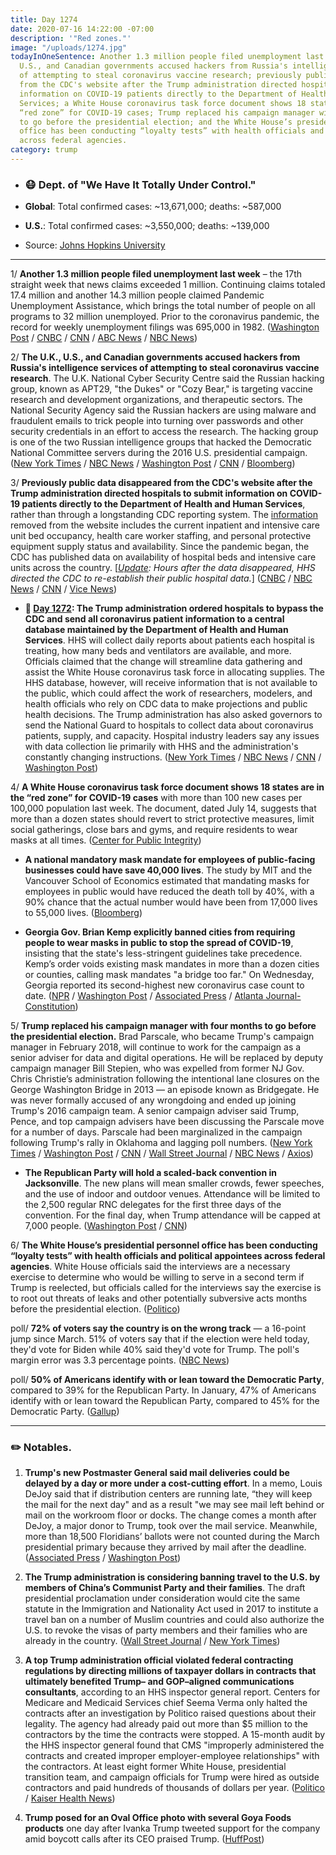 ```yaml
---
title: Day 1274
date: 2020-07-16 14:22:00 -07:00
description: '"Red zones."'
image: "/uploads/1274.jpg"
todayInOneSentence: Another 1.3 million people filed unemployment last week; the U.K.,
  U.S., and Canadian governments accused hackers from Russia's intelligence services
  of attempting to steal coronavirus vaccine research; previously public data disappeared
  from the CDC's website after the Trump administration directed hospitals to submit
  information on COVID-19 patients directly to the Department of Health and Human
  Services; a White House coronavirus task force document shows 18 states are in the
  “red zone” for COVID-19 cases; Trump replaced his campaign manager with four months
  to go before the presidential election; and the White House’s presidential personnel
  office has been conducting “loyalty tests” with health officials and political appointees
  across federal agencies.
category: trump
---
```


* ### 😷 Dept. of "We Have It Totally Under Control."

* **Global**: Total confirmed cases: \~13,671,000; deaths: \~587,000

* **U.S.**: Total confirmed cases: \~3,550,000; deaths: \~139,000

* Source: [Johns Hopkins University](https://coronavirus.jhu.edu/map.html)

---

1/ **Another 1.3 million people filed unemployment last week** – the 17th straight week that news claims exceeded 1 million. Continuing claims totaled 17.4 million and another 14.3 million people claimed Pandemic Unemployment Assistance, which brings the total number of people on all programs to 32 million unemployed. Prior to the coronavirus pandemic, the record for weekly unemployment filings was 695,000 in 1982. ([Washington Post](https://www.washingtonpost.com/business/2020/07/16/july-unemployment-insurance-payments/) / [CNBC](https://www.cnbc.com/2020/07/16/weekly-jobless-claims.html) / [CNN](https://www.cnn.com/2020/07/16/economy/unemployment-benefits-coronavirus/index.html) / [ABC News](https://abcnews.go.com/Business/13-million-workers-filed-unemployment-insurance/story?id=71688821) / [NBC News](https://www.nbcnews.com/business/business-news/1-3-million-people-filed-first-time-unemployment-last-week-n1234009))

2/ **The U.K., U.S., and Canadian governments accused hackers from Russia's intelligence services of attempting to steal coronavirus vaccine research**. The U.K. National Cyber Security Centre said the Russian hacking group, known as APT29, "the Dukes" or "Cozy Bear," is targeting vaccine research and development organizations, and therapeutic sectors. The National Security Agency said the Russian hackers are using malware and fraudulent emails to trick people into turning over passwords and other security credentials in an effort to access the research. The hacking group is one of the two Russian intelligence groups that hacked the Democratic National Committee servers during the 2016 U.S. presidential campaign. ([New York Times](https://www.nytimes.com/2020/07/16/us/politics/vaccine-hacking-russia.html) / [NBC News](https://www.nbcnews.com/news/world/russia-attempting-steal-coronavirus-vaccine-research-u-s-u-k-n1234021) / [Washington Post](https://www.washingtonpost.com/world/uk-us-and-canada-report-russian-cyberspies-may-be-trying-to-steal-vaccine-research/2020/07/16/d7c0dbd6-c765-11ea-a825-8722004e4150_story.html) / [CNN](https://www.cnn.com/2020/07/16/politics/russia-cyberattack-covid-vaccine-research/index.html) / [Bloomberg](https://www.bloomberg.com/news/articles/2020-07-16/u-k-says-russians-are-trying-to-steal-covid-19-vaccine-research?srnd=premium&sref=MIBMEEoj))

3/ **Previously public data disappeared from the CDC's website after the Trump administration directed hospitals to submit information on COVID-19 patients directly to the Department of Health and Human Services**, rather than through a longstanding CDC reporting system. The [information](https://www.cdc.gov/nhsn/covid19/report-patient-impact.html) removed from the website includes the current inpatient and intensive care unit bed occupancy, health care worker staffing, and personal protective equipment supply status and availability. Since the pandemic began, the CDC has published data on availability of hospital beds and intensive care units across the country. \[*[Update](https://www.cnn.com/world/live-news/coronavirus-pandemic-07-16-20-intl/h_be4c6fadbe85b175f2edb1fcecc838e3): Hours after the data disappeared, HHS directed the CDC to re-establish their public hospital data.*\] ([CNBC](https://www.cnbc.com/2020/07/16/us-coronavirus-data-has-already-disappeared-after-trump-administration-shifted-control-from-cdc-to-hhs.html) / [NBC News](https://www.nbcnews.com/health/health-news/covid-19-power-shift-experts-have-deep-worries-about-hospital-n1233896) / [CNN](https://www.cnn.com/world/live-news/coronavirus-pandemic-07-16-20-intl/h_a2f3cf2d40ea823e143aa4222f25e0d7) / [Vice News](https://www.vice.com/en_us/article/wxqzvy/coronavirus-data-is-already-disappearing-from-the-cdcs-website))

* **📌 [Day 1272](https://whatthefuckjusthappenedtoday.com/2020/07/14/day-1272/#3-the-trump-administration-ordered-h): The Trump administration ordered hospitals to bypass the CDC and send all coronavirus patient information to a central database maintained by the Department of Health and Human Services**. HHS will collect daily reports about patients each hospital is treating, how many beds and ventilators are available, and more. Officials claimed that the change will streamline data gathering and assist the White House coronavirus task force in allocating supplies. The HHS database, however, will receive information that is not available to the public, which could affect the work of researchers, modelers, and health officials who rely on CDC data to make projections and public health decisions. The Trump administration has also asked governors to send the National Guard to hospitals to collect data about coronavirus patients, supply, and capacity. Hospital industry leaders say any issues with data collection lie primarily with HHS and the administration's constantly changing instructions. ([New York Times](https://www.nytimes.com/2020/07/14/us/politics/trump-cdc-coronavirus.html) / [NBC News](https://www.nbcnews.com/news/us-news/hospitals-told-send-coronavirus-data-washington-not-cdc-n1233861) / [CNN](https://www.cnn.com/2020/07/14/politics/trump-administration-coronavirus-hospital-data-cdc/) / [Washington Post](https://www.washingtonpost.com/health/2020/07/13/trump-administration-recommend-national-guard-an-option-help-hospitals-report-covid-19-data/))

4/ **A White House coronavirus task force document shows 18 states are in the “red zone” for COVID-19 cases** with more than 100 new cases per 100,000 population last week. The document, dated July 14, suggests that more than a dozen states should revert to strict protective measures, limit social gatherings, close bars and gyms, and require residents to wear masks at all times. ([Center for Public Integrity](https://publicintegrity.org/health/coronavirus-and-inequality/exclusive-white-house-document-shows-18-states-in-coronavirus-red-zone-covid-19/))

* **A national mandatory mask mandate for employees of public-facing businesses could have save 40,000 lives**. The study by MIT and the Vancouver School of Economics estimated that mandating masks for employees in public would have reduced the death toll by 40%, with a 90% chance that the actual number would have been from 17,000 lives to 55,000 lives. ([Bloomberg](https://www.bloomberg.com/news/articles/2020-07-16/mandatory-mask-use-could-have-saved-40-000-lives-study-says?sref=MIBMEEoj))

* **Georgia Gov. Brian Kemp explicitly banned cities from requiring people to wear masks in public to stop the spread of COVID-19**, insisting that the state's less-stringent guidelines take precedence. Kemp’s order voids existing mask mandates in more than a dozen cities or counties, calling mask mandates "a bridge too far." On Wednesday, Georgia reported its second-highest new coronavirus case count to date. ([NPR](https://www.npr.org/sections/coronavirus-live-updates/2020/07/16/891718516/georgias-governor-issues-order-rescinding-local-mask-mandates) / [Washington Post](https://www.washingtonpost.com/nation/2020/07/16/kemp-georgia-mask-mandates/) / [Associated Press](https://apnews.com/71bc07efaebc1b2d3b9aaf9bdc795d5d) / [Atlanta Journal-Constitution](https://www.ajc.com/news/georgia-governor-extends-coronavirus-restrictions/75SLQWLJ6FBULIGVEDMNSY5M64/))

5/ **Trump replaced his campaign manager with four months to go before the presidential election.** Brad Parscale, who became Trump's campaign manager in February 2018, will continue to work for the campaign as a senior adviser for data and digital operations. He will be replaced by deputy campaign manager Bill Stepien, who was expelled from former NJ Gov. Chris Christie’s administration following the intentional lane closures on the George Washington Bridge in 2013 — an episode known as Bridgegate. He was never formally accused of any wrongdoing and ended up joining Trump's 2016 campaign team. A senior campaign adviser said Trump, Pence, and top campaign advisers have been discussing the Parscale move for a number of days. Parscale had been marginalized in the campaign following Trump's rally in Oklahoma and lagging poll numbers. ([New York Times](https://www.nytimes.com/2020/07/15/us/politics/trump-campaign-brad-parscale.html) / [Washington Post](https://www.washingtonpost.com/politics/trump-parscale-stepien-campaign-manager/2020/07/15/91aad9b6-c6fd-11ea-8ffe-372be8d82298_story.html) / [CNN](https://www.cnn.com/2020/07/15/politics/trump-campaign-manager-demoted/index.html) / [Wall Street Journal](https://www.wsj.com/articles/trump-replaces-campaign-manager-11594861502) / [NBC News](https://www.nbcnews.com/politics/politics-news/trump-shakes-campaign-staff-demotes-top-manager-brad-parscale-polls-n1233979) / [Axios](https://www.axios.com/trump-new-campaign-manager-901a40b3-8a1e-4ee1-8768-2b1591cea8b3.html?stream=politics))

* **The Republican Party will hold a scaled-back convention in Jacksonville**. The new plans will mean smaller crowds, fewer speeches, and the use of indoor and outdoor venues. Attendance will be limited to the 2,500 regular RNC delegates for the first three days of the convention. For the final day, when Trump attendance will be capped at 7,000 people. ([Washington Post](https://www.washingtonpost.com/politics/republican-convention-in-jacksonville-will-be-scaled-back-next-month/2020/07/15/14297da8-c711-11ea-8ffe-372be8d82298_story.html) / [CNN](https://www.cnn.com/2020/07/16/politics/republican-national-convention-planning-florida-coronavirus/index.html))

6/ **The White House’s presidential personnel office has been conducting “loyalty tests” with health officials and political appointees across federal agencies**. White House officials said the interviews are a necessary exercise to determine who would be willing to serve in a second term if Trump is reelected, but officials called for the interviews say the exercise is to root out threats of leaks and other potentially subversive acts months before the presidential election. ([Politico](https://www.politico.com/news/2020/07/15/trump-appointees-loyalty-interviews-364616))

poll/ **72% of voters say the country is on the wrong track** — a 16-point jump since March. 51% of voters say that if the election were held today, they'd vote for Biden while 40% said they'd vote for Trump. The poll's margin error was 3.3 percentage points. ([NBC News](https://www.nbcnews.com/politics/meet-the-press/biden-opens-11-point-national-lead-over-trump-nbc-news-n1233913))

poll/ **50% of Americans identify with or lean toward the Democratic Party**, compared to 39% for the Republican Party. In January, 47% of Americans identify with or lean toward the Republican Party, compared to 45% for the Democratic Party. ([Gallup](https://news.gallup.com/poll/315734/party-preferences-swung-sharply-toward-democrats.aspx))

---

### ✏️ Notables.

1. **Trump's new Postmaster General said mail deliveries could be delayed by a day or more under a cost-cutting effort**. In a memo, Louis DeJoy said that if distribution centers are running late, “they will keep the mail for the next day" and as a result "we may see mail left behind or mail on the workroom floor or docks. The change comes a month after DeJoy, a major donor to Trump, took over the mail service. Meanwhile, more than 18,500 Floridians’ ballots were not counted during the March presidential primary because they arrived by mail after the deadline. ([Associated Press](https://apnews.com/59c25efd4d325c4895f8ba85517f9bfd) / [Washington Post](https://www.washingtonpost.com/politics/tens-of-thousands-of-mail-ballots-have-been-tossed-out-in-this-years-primaries-what-will-happen-in-november/2020/07/16/fa5d7e96-c527-11ea-b037-f9711f89ee46_story.html))

2. **The Trump administration is considering banning travel to the U.S. by members of China’s Communist Party and their families**. The draft presidential proclamation under consideration would cite the same statute in the Immigration and Nationality Act used in 2017 to institute a travel ban on a number of Muslim countries and could also authorize the U.S. to revoke the visas of party members and their families who are already in the country. ([Wall Street Journal](https://www.wsj.com/articles/trump-administration-discussing-travel-ban-on-china-s-communist-party-members-11594914737?mod=hp_lead_pos2) / [New York Times](https://www.nytimes.com/2020/07/15/us/politics/china-travel-ban.html))

3. **A top Trump administration official violated federal contracting regulations by directing millions of taxpayer dollars in contracts that ultimately benefited Trump– and GOP–aligned communications consultants**, according to an HHS inspector general report. Centers for Medicare and Medicaid Services chief Seema Verma only halted the contracts after an investigation by Politico raised questions about their legality. The agency had already paid out more than $5 million to the contractors by the time the contracts were stopped. A 15-month audit by the HHS inspector general found that CMS "improperly administered the contracts and created improper employer-employee relationships" with the contractors. At least eight former White House, presidential transition team, and campaign officials for Trump were hired as outside contractors and paid hundreds of thousands of dollars per year. ([Politico](https://www.politico.com/news/2020/07/16/medicare-chief-rules-publicity-contracts-365482) / [Kaiser Health News](https://khn.org/morning-breakout/cms-chief-seema-verma-mishandled-contracts-hhs-inspector-general-says/))

4. **Trump posed for an Oval Office photo with several Goya Foods products** one day after Ivanka Trump tweeted support for the company amid boycott calls after its CEO praised Trump. ([HuffPost](https://www.huffpost.com/entry/donald-trump-goya-instagram-endorsement_n_5f0f7726c5b6d14c3362878d?_guc_consent_skip=1594906673&guccounter=1))
